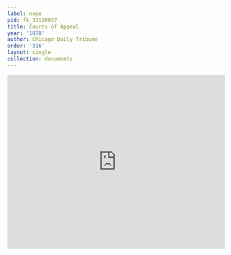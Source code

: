 ```yaml
---
label: nope
pid: fk_31120027
title: Courts of Appeal
year: '1878'
author: Chicago Daily Tribune
order: '316'
layout: single
collection: documents
---
```

<iframe src="https://northwestern.app.box.com/embed/s/trk5t14t7x8g2uhfm10lrlrjh8putjse?sortColumn=date&view=list" width="500" height="400" frameborder="0" allowfullscreen webkitallowfullscreen msallowfullscreen></iframe>
